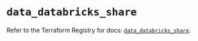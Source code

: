# `data_databricks_share`

Refer to the Terraform Registry for docs: [`data_databricks_share`](https://registry.terraform.io/providers/databricks/databricks/1.94.0/docs/data-sources/share).
